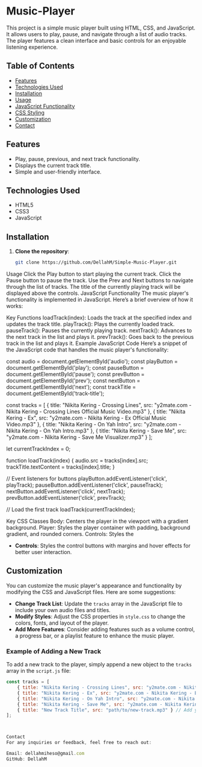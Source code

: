 # Music-Player


This project is a simple music player built using HTML, CSS, and JavaScript. It allows users to play, pause, and navigate through a list of audio tracks. The player features a clean interface and basic controls for an enjoyable listening experience.

## Table of Contents

- [Features](#features)
- [Technologies Used](#technologies-used)
- [Installation](#installation)
- [Usage](#usage)
- [JavaScript Functionality](#javascript-functionality)
- [CSS Styling](#css-styling)
- [Customization](#customization)
- [Contact](#contact)

## Features

- Play, pause, previous, and next track functionality.
- Displays the current track title.
- Simple and user-friendly interface.

## Technologies Used

- HTML5
- CSS3
- JavaScript

## Installation

1. **Clone the repository**:
   ```bash
   git clone https://github.com/DellahM/Simple-Music-Player.git

Usage
Click the Play button to start playing the current track.
Click the Pause button to pause the track.
Use the Prev and Next buttons to navigate through the list of tracks.
The title of the currently playing track will be displayed above the controls.
JavaScript Functionality
The music player's functionality is implemented in JavaScript. Here’s a brief overview of how it works:

Key Functions
loadTrack(index): Loads the track at the specified index and updates the track title.
playTrack(): Plays the currently loaded track.
pauseTrack(): Pauses the currently playing track.
nextTrack(): Advances to the next track in the list and plays it.
prevTrack(): Goes back to the previous track in the list and plays it.
Example JavaScript Code
Here’s a snippet of the JavaScript code that handles the music player's functionality:


const audio = document.getElementById('audio');
const playButton = document.getElementById('play');
const pauseButton = document.getElementById('pause');
const prevButton = document.getElementById('prev');
const nextButton = document.getElementById('next');
const trackTitle = document.getElementById('track-title');

const tracks = [
    { title: "Nikita Kering - Crossing Lines", src: "y2mate.com - Nikita Kering - Crossing Lines Official Music Video.mp3" },
    { title: "Nikita Kering - Ex", src: "y2mate.com - Nikita Kering - Ex Official Music Video.mp3" },
    { title: "Nikita Kering - On Yah Intro", src: "y2mate.com - Nikita Kering - On Yah Intro.mp3" },
    { title: "Nikita Kering - Save Me", src: "y2mate.com - Nikita Kering - Save Me Visualizer.mp3" }
];

let currentTrackIndex = 0;

function loadTrack(index) {
    audio.src = tracks[index].src;
    trackTitle.textContent = tracks[index].title;
}

// Event listeners for buttons
playButton.addEventListener('click', playTrack);
pauseButton.addEventListener('click', pauseTrack);
nextButton.addEventListener('click', nextTrack);
prevButton.addEventListener('click', prevTrack);

// Load the first track
loadTrack(currentTrackIndex);






Key CSS Classes
Body: Centers the player in the viewport with a gradient background.
Player: Styles the player container with padding, background gradient, and rounded corners.
Controls: Styles the


- **Controls**: Styles the control buttons with margins and hover effects for better user interaction.

## Customization

You can customize the music player's appearance and functionality by modifying the CSS and JavaScript files. Here are some suggestions:

- **Change Track List**: Update the `tracks` array in the JavaScript file to include your own audio files and titles.
- **Modify Styles**: Adjust the CSS properties in `style.css` to change the colors, fonts, and layout of the player.
- **Add More Features**: Consider adding features such as a volume control, a progress bar, or a playlist feature to enhance the music player.

### Example of Adding a New Track

To add a new track to the player, simply append a new object to the `tracks` array in the `script.js` file:

```javascript
const tracks = [
    { title: "Nikita Kering - Crossing Lines", src: "y2mate.com - Nikita Kering - Crossing Lines Official Music Video.mp3" },
    { title: "Nikita Kering - Ex", src: "y2mate.com - Nikita Kering - Ex Official Music Video.mp3" },
    { title: "Nikita Kering - On Yah Intro", src: "y2mate.com - Nikita Kering - On Yah Intro.mp3" },
    { title: "Nikita Kering - Save Me", src: "y2mate.com - Nikita Kering - Save Me Visualizer.mp3" },
    { title: "New Track Title", src: "path/to/new-track.mp3" } // Add your new track here
];



Contact
For any inquiries or feedback, feel free to reach out:

Email: dellahmiheso@gmail.com
GitHub: DellahM



   
